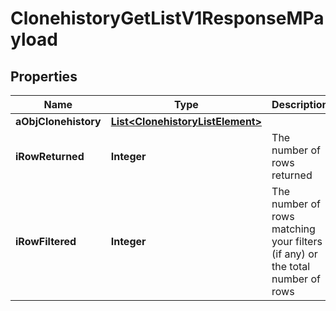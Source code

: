 

# ClonehistoryGetListV1ResponseMPayload

## Properties

Name | Type | Description | Notes
------------ | ------------- | ------------- | -------------
**aObjClonehistory** | [**List&lt;ClonehistoryListElement&gt;**](ClonehistoryListElement.md) |  | 
**iRowReturned** | **Integer** | The number of rows returned | 
**iRowFiltered** | **Integer** | The number of rows matching your filters (if any) or the total number of rows | 




